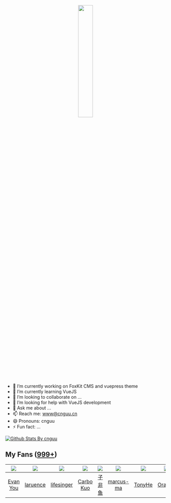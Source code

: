 <p align="center">
  <img src="https://cdn.jsdelivr.net/gh/cnguu/cnguu@master/hello-world.gif" width="30%">
</p>

- 🔭 I’m currently working on FoxKit CMS and vuepress theme
- 🌱 I’m currently learning VueJS
- 👯 I’m looking to collaborate on ...
- 🤔 I’m looking for help with VueJS development
- 💬 Ask me about ...
- 📫 Reach me: www@cnguu.cn
- 😄 Pronouns: cnguu
- ⚡ Fun fact: ...

[![Github Stats By cnguu](https://github-readme-stats.vercel.app/api?username=cnguu&show_icons=true&title_color=0366d6&icon_color=ffc83d&text_color=24292e&bg_color=fff)](https://github.com/anuraghazra/github-readme-stats)

## My Fans ([999+](https://github.com/cnguu?tab=followers))

| ![](https://avatars0.githubusercontent.com/u/499550?s=80&v=4) | ![](https://avatars1.githubusercontent.com/u/382813?s=80&v=4) | ![](https://avatars2.githubusercontent.com/u/97227?s=80&v=4) | ![](https://avatars0.githubusercontent.com/u/245270?s=80&v=4) | ![](https://avatars3.githubusercontent.com/u/33955669?s=80&v=4) | ![](https://avatars1.githubusercontent.com/u/23616581?s=80&v=4) | ![](https://avatars1.githubusercontent.com/u/21199796?s=80&v=4) | ![](https://avatars1.githubusercontent.com/u/28762707?s=80&v=4) |
| :-: | :-: | :-: | :-: | :-: | :-: | :-: | :-: |
| [Evan You](https://github.com/yyx990803) | [laruence](https://github.com/laruence) | [lifesinger](https://github.com/lifesinger) | [Carbo Kuo](https://github.com/BYVoid) | [子非鱼](https://github.com/w4ctech) | [marcus-ma](https://github.com/marcus-ma) | [TonyHe](https://github.com/HelipengTony) | [Orange](https://github.com/smallsunnyfox) |
